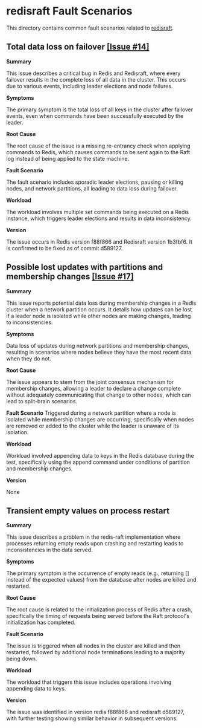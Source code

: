 # redisraft Fault Scenarios

This directory contains common fault scenarios related to [redisraft](https://github.com/RedisLabs/redisraft).

## Total data loss on failover [[Issue #14]](https://github.com/RedisLabs/redisraft/issues/14)

**Summary**

This issue describes a critical bug in Redis and Redisraft, where every failover results in the complete loss of all data in the cluster. This occurs due to various events, including leader elections and node failures.

**Symptoms**

The primary symptom is the total loss of all keys in the cluster after failover events, even when commands have been successfully executed by the leader.

**Root Cause**

The root cause of the issue is a missing re-entrancy check when applying commands to Redis, which causes commands to be sent again to the Raft log instead of being applied to the state machine.

**Fault Scenario**

The fault scenario includes sporadic leader elections, pausing or killing nodes, and network partitions, all leading to data loss during failover.

**Workload**

The workload involves multiple set commands being executed on a Redis instance, which triggers leader elections and results in data inconsistency.


**Version**

The issue occurs in Redis version f88f866 and Redisraft version 1b3fbf6. It is confirmed to be fixed as of commit d589127.

## Possible lost updates with partitions and membership changes [[Issue #17]](https://github.com/RedisLabs/redisraft/issues/17)

**Summary**

This issue reports potential data loss during membership changes in a Redis cluster when a network partition occurs. It details how updates can be lost if a leader node is isolated while other nodes are making changes, leading to inconsistencies.

**Symptoms**

Data loss of updates during network partitions and membership changes, resulting in scenarios where nodes believe they have the most recent data when they do not.

**Root Cause**

The issue appears to stem from the joint consensus mechanism for membership changes, allowing a leader to declare a change complete without adequately communicating that change to other nodes, which can lead to split-brain scenarios.

**Fault Scenario**
Triggered during a network partition where a node is isolated while membership changes are occurring, specifically when nodes are removed or added to the cluster while the leader is unaware of its isolation.

**Workload**

Workload involved appending data to keys in the Redis database during the test, specifically using the append command under conditions of partition and membership changes.

**Version**

None

## Transient empty values on process restart

**Summary**

This issue describes a problem in the redis-raft implementation where processes returning empty reads upon crashing and restarting leads to inconsistencies in the data served.

**Symptoms**

The primary symptom is the occurrence of empty reads (e.g., returning [] instead of the expected values) from the database after nodes are killed and restarted.

**Root Cause**

The root cause is related to the initialization process of Redis after a crash, specifically the timing of requests being served before the Raft protocol's initialization has completed.

**Fault Scenario**

The issue is triggered when all nodes in the cluster are killed and then restarted, followed by additional node terminations leading to a majority being down.

**Workload**

The workload that triggers this issue includes operations involving appending data to keys.


**Version**

The issue was identified in version redis f88f866 and redisraft d589127, with further testing showing similar behavior in subsequent versions.
